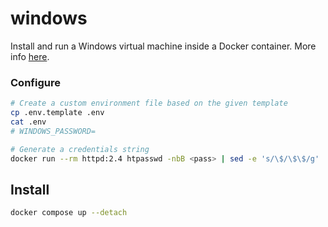 # windows

Install and run a Windows virtual machine inside a Docker container.
More info [here](https://github.com/dockur/windows).

### Configure

```sh
# Create a custom environment file based on the given template
cp .env.template .env
cat .env
# WINDOWS_PASSWORD=

# Generate a credentials string
docker run --rm httpd:2.4 htpasswd -nbB <pass> | sed -e 's/\$/\$\$/g'
```

## Install
```sh
docker compose up --detach
```
